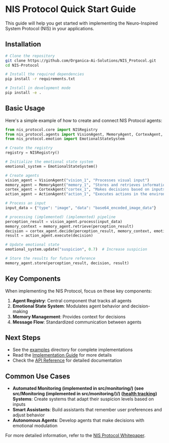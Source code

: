 # NIS Protocol Quick Start Guide

This guide will help you get started with implementing the Neuro-Inspired System Protocol (NIS) in your applications.

## Installation

```bash
# Clone the repository
git clone https://github.com/Organica-Ai-Solutions/NIS_Protocol.git
cd NIS-Protocol

# Install the required dependencies
pip install -r requirements.txt

# Install in development mode
pip install -e .
```

## Basic Usage

Here's a simple example of how to create and connect NIS Protocol agents:

```python
from nis_protocol.core import NISRegistry
from nis_protocol.agents import VisionAgent, MemoryAgent, CortexAgent, ActionAgent
from nis_protocol.emotion import EmotionalStateSystem

# Create the registry
registry = NISRegistry()

# Initialize the emotional state system
emotional_system = EmotionalStateSystem()

# Create agents
vision_agent = VisionAgent("vision_1", "Processes visual input")
memory_agent = MemoryAgent("memory_1", "Stores and retrieves information")
cortex_agent = CortexAgent("cortex_1", "Makes decisions based on inputs")
action_agent = ActionAgent("action_1", "Executes actions in the environment")

# Process an input
input_data = {"type": "image", "data": "base64_encoded_image_data"}

# processing (implemented) (implemented) pipeline
perception_result = vision_agent.process(input_data)
memory_context = memory_agent.retrieve(perception_result)
decision = cortex_agent.decide(perception_result, memory_context, emotional_system.get_state())
result = action_agent.execute(decision)

# Update emotional state
emotional_system.update("suspicion", 0.7)  # Increase suspicion

# Store the results for future reference
memory_agent.store(perception_result, decision, result)
```

## Key Components

When implementing the NIS Protocol, focus on these key components:

1. **Agent Registry**: Central component that tracks all agents
2. **Emotional State System**: Modulates agent behavior and decision-making
3. **Memory Management**: Provides context for decisions
4. **Message Flow**: Standardized communication between agents

## Next Steps

- See the [examples](../examples/) directory for complete implementations
- Read the [Implementation Guide](Implementation_Guide.md) for more details
- Check the [API Reference](API_Reference.md) for detailed documentation

## Common Use Cases

- **Automated Monitoring (implemented in src/monitoring/) (see src/Monitoring (implemented in src/monitoring/)/) ([health tracking](src/infrastructure/integration_coordinator.py)) Systems**: Create systems that adapt their suspicion levels based on inputs
- **Smart Assistants**: Build assistants that remember user preferences and adjust behavior
- **Autonomous Agents**: Develop agents that make decisions with emotional modulation

For more detailed information, refer to the [NIS Protocol Whitepaper](NIS_Protocol_Whitepaper.md). 